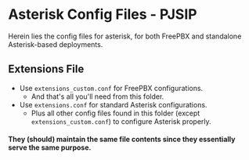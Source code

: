 # Asterisk Config Files - PJSIP

Herein lies the config files for asterisk, for both FreePBX and standalone Asterisk-based deployments.

## Extensions File

-   Use `extensions_custom.conf` for FreePBX configurations.
    -   And that's all you'll need from this folder.
-   Use `extensions.conf` for standard Asterisk configurations.
    -   Plus all other config files found in this folder (except `extensions_custom.conf`) to configure Asterisk properly.

#### They (should) maintain the same file contents since they essentially serve the same purpose.
